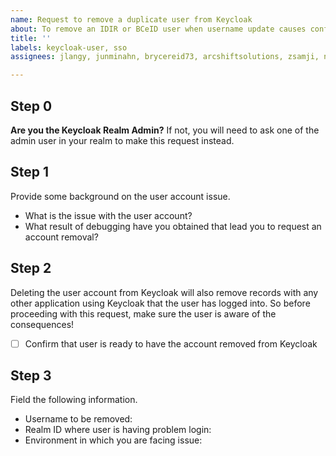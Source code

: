 ```yaml
---
name: Request to remove a duplicate user from Keycloak
about: To remove an IDIR or BCeID user when username update causes conflicts
title: ''
labels: keycloak-user, sso
assignees: jlangy, junminahn, brycereid73, arcshiftsolutions, zsamji, nvunnamm

---
```


## Step 0
**Are you the Keycloak Realm Admin?**
If not, you will need to ask one of the admin user in your realm to make this request instead.


## Step 1
Provide some background on the user account issue.
- What is the issue with the user account?
- What result of debugging have you obtained that lead you to request an account removal?


## Step 2
Deleting the user account from Keycloak will also remove records with any other application using Keycloak that the user has logged into. So before proceeding with this request, make sure the user is aware of the consequences!

- [ ] Confirm that user is ready to have the account removed from Keycloak


## Step 3
Field the following information.

* Username to be removed: 
* Realm ID where user is having problem login: 
* Environment in which you are facing issue: 
